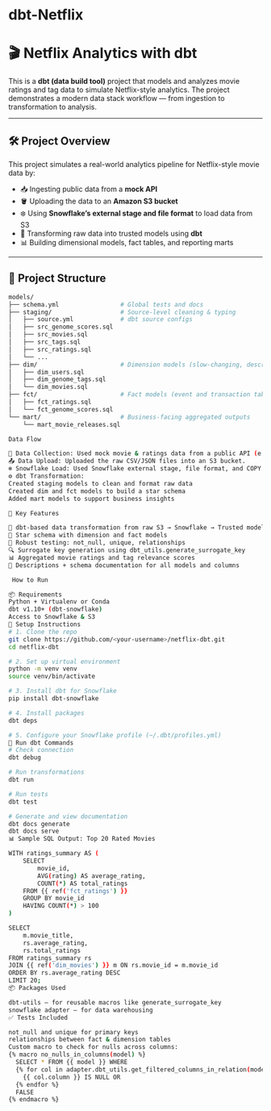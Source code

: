 # dbt-Netflix

# 🎬 Netflix Analytics with dbt

This is a **dbt (data build tool)** project that models and analyzes movie ratings and tag data to simulate Netflix-style analytics. The project demonstrates a modern data stack workflow — from ingestion to transformation to analysis.

---

## 🛠 Project Overview

This project simulates a real-world analytics pipeline for Netflix-style movie data by:

- 📥 Ingesting public data from a **mock API**
- 🪣 Uploading the data to an **Amazon S3 bucket**
- ❄️ Using **Snowflake’s external stage and file format** to load data from S3
- 🧱 Transforming raw data into trusted models using **dbt**
- 📊 Building dimensional models, fact tables, and reporting marts

---

## 📂 Project Structure

```bash
models/
├── schema.yml                 # Global tests and docs
├── staging/                   # Source-level cleaning & typing
│   ├── source.yml             # dbt source configs
│   ├── src_genome_scores.sql
│   ├── src_movies.sql
│   ├── src_tags.sql
│   ├── src_ratings.sql
│   └── ...
├── dim/                       # Dimension models (slow-changing, descriptive)
│   ├── dim_users.sql
│   ├── dim_genome_tags.sql
│   └── dim_movies.sql
├── fct/                       # Fact models (event and transaction tables)
│   ├── fct_ratings.sql
│   └── fct_genome_scores.sql
└── mart/                      # Business-facing aggregated outputs
    └── mart_movie_releases.sql

Data Flow

📡 Data Collection: Used mock movie & ratings data from a public API (e.g. Kaggle or open datasets).
📤 Data Upload: Uploaded the raw CSV/JSON files into an S3 bucket.
❄️ Snowflake Load: Used Snowflake external stage, file format, and COPY INTO to load data from S3 into Snowflake raw tables.
⚙️ dbt Transformation:
Created staging models to clean and format raw data
Created dim and fct models to build a star schema
Added mart models to support business insights

🧠 Key Features

🔧 dbt-based data transformation from raw S3 → Snowflake → Trusted models
🧱 Star schema with dimension and fact models
🧪 Robust testing: not_null, unique, relationships
🔍 Surrogate key generation using dbt_utils.generate_surrogate_key
📊 Aggregated movie ratings and tag relevance scores
📄 Descriptions + schema documentation for all models and columns

 How to Run

📦 Requirements
Python + Virtualenv or Conda
dbt v1.10+ (dbt-snowflake)
Access to Snowflake & S3
🔧 Setup Instructions
# 1. Clone the repo
git clone https://github.com/<your-username>/netflix-dbt.git
cd netflix-dbt

# 2. Set up virtual environment
python -m venv venv
source venv/bin/activate

# 3. Install dbt for Snowflake
pip install dbt-snowflake

# 4. Install packages
dbt deps

# 5. Configure your Snowflake profile (~/.dbt/profiles.yml)
🚀 Run dbt Commands
# Check connection
dbt debug

# Run transformations
dbt run

# Run tests
dbt test

# Generate and view documentation
dbt docs generate
dbt docs serve
📊 Sample SQL Output: Top 20 Rated Movies

WITH ratings_summary AS (
    SELECT
        movie_id,
        AVG(rating) AS average_rating,
        COUNT(*) AS total_ratings
    FROM {{ ref('fct_ratings') }}
    GROUP BY movie_id
    HAVING COUNT(*) > 100
)

SELECT
    m.movie_title,
    rs.average_rating,
    rs.total_ratings
FROM ratings_summary rs
JOIN {{ ref('dim_movies') }} m ON rs.movie_id = m.movie_id
ORDER BY rs.average_rating DESC
LIMIT 20;
📦 Packages Used

dbt-utils — for reusable macros like generate_surrogate_key
snowflake adapter — for data warehousing
✅ Tests Included

not_null and unique for primary keys
relationships between fact & dimension tables
Custom macro to check for nulls across columns:
{% macro no_nulls_in_columns(model) %}
  SELECT * FROM {{ model }} WHERE
  {% for col in adapter.dbt_utils.get_filtered_columns_in_relation(model) %}
    {{ col.column }} IS NULL OR
  {% endfor %}
  FALSE
{% endmacro %}
